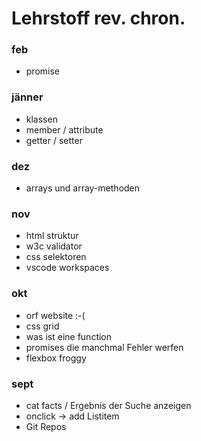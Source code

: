 # Lehrstoff rev. chron.

### feb

-   promise

### jänner

-   klassen
-   member / attribute
-   getter / setter

### dez

-   arrays und array-methoden

### nov

-   html struktur
-   w3c validator
-   css selektoren
-   vscode workspaces

### okt

-   orf website :-(
-   css grid
-   was ist eine function
-   promises die manchmal Fehler werfen
-   flexbox froggy

### sept

-   cat facts / Ergebnis der Suche anzeigen
-   onclick -> add Listitem
-   Git Repos
